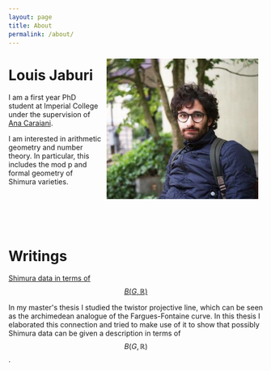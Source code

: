 ```yaml
---
layout: page
title: About
permalink: /about/
---
```


<img style="float: right; padding: 10px" width="300" src="/assets/Pic.jpg">

# Louis Jaburi

I am a first year PhD student at Imperial College under the supervision of [Ana Caraiani](https://wwwf.imperial.ac.uk/~acaraian/). 

I am interested in arithmetic geometry and number theory. In particular, this includes the mod p and formal geometry of Shimura varieties. 








<br />
<br />
<br />
<br />





# Writings

 [Shimura data in terms of $$B(G,\mathbb{R})$$](/assets/ShimuraData.pdf)

 In my master's thesis I studied the twistor projective line, which can be seen as the archimedean analogue of the Fargues-Fontaine curve. In this thesis I elaborated this connection and tried to make use of it to show that possibly Shimura data can be given a description in terms of $$B(G,\mathbb{R})$$. 
